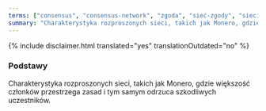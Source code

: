 ```yaml
---
terms: ["consensus", "consensus-network", "zgoda", "sieć-zgody", "sieci-zgody", "zgodzie", "zgody", "zgodą"]
summary: "Charakterystyka rozproszonych sieci, takich jak Monero, gdzie większość członków przestrzega zasad i tym samym odrzuca szkodliwych uczestników."
---
```


{% include disclaimer.html translated="yes" translationOutdated="no" %}
### Podstawy

Charakterystyka rozproszonych sieci, takich jak Monero, gdzie większość członków przestrzega zasad i tym samym odrzuca szkodliwych uczestników.

